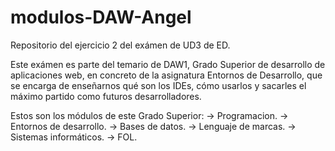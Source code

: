 # modulos-DAW-Angel
 Repositorio del ejercicio 2 del exámen de UD3 de ED.

Este exámen es parte del temario de DAW1, Grado Superior de
desarrollo de aplicaciones web, en concreto de la asignatura
Entornos de Desarrollo, que se encarga de enseñarnos qué son
los IDEs, cómo usarlos y sacarles el máximo partido como
futuros desarrolladores.

Estos son los módulos de este Grado Superior:
-> Programacion.
-> Entornos de desarrollo.
-> Bases de datos.
-> Lenguaje de marcas.
-> Sistemas informáticos.
-> FOL.